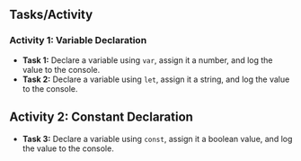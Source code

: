 ## Tasks/Activity
### Activity 1: Variable Declaration
- **Task 1:** Declare a variable using `var`, assign it a number, and log the value to the console.
- **Task 2:** Declare a variable using `let`, assign it a string, and log the value to the console.

## Activity 2: Constant Declaration
- **Task 3:** Declare a variable using `const`, assign it a boolean value, and log the value to the console.